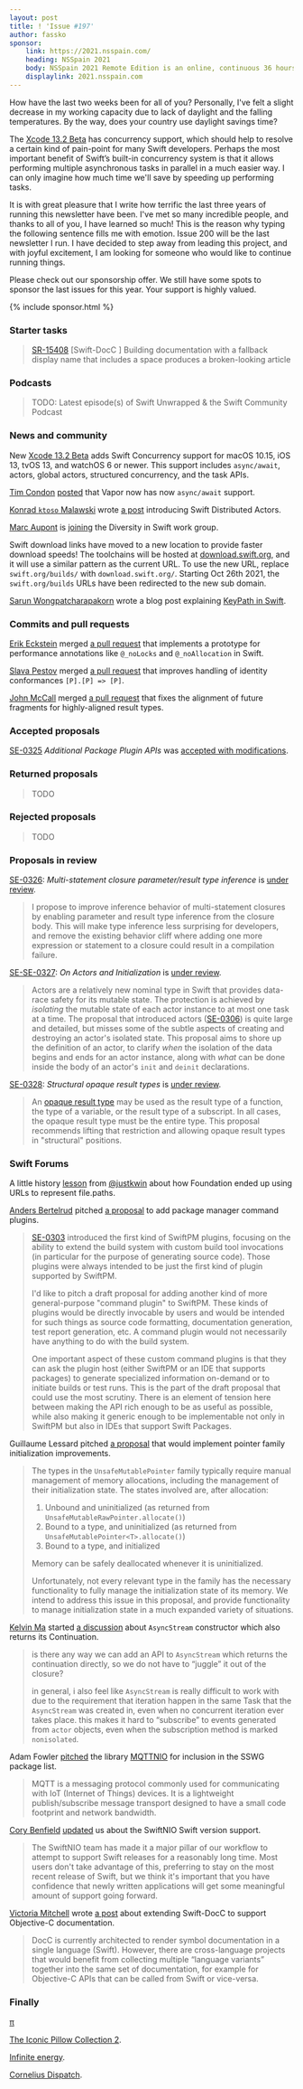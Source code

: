 ```yaml
---
layout: post
title: ! 'Issue #197'
author: fassko
sponsor:
    link: https://2021.nsspain.com/
    heading: NSSpain 2021
    body: NSSpain 2021 Remote Edition is an online, continuous 36 hours conference, carefully crafted by the community for the community.
    displaylink: 2021.nsspain.com
---
```


How have the last two weeks been for all of you? Personally, I've felt a slight decrease in my working capacity due to lack of daylight and the falling temperatures. By the way, does your country use daylight savings time?

The [Xcode 13.2 Beta](https://developer.apple.com/documentation/xcode-release-notes/xcode-13_2-release-notes#Swift) has concurrency support, which should help to resolve a certain kind of pain-point for many Swift developers. Perhaps the most important benefit of Swift’s built-in concurrency system is that it allows performing multiple asynchronous tasks in parallel in a much easier way. I can only imagine how much time we'll save by speeding up performing tasks.

It is with great pleasure that I write how terrific the last three years of running this newsletter have been. I've met so many incredible people, and thanks to all of you, I have learned so much! This is the reason why typing the following sentence fills me with emotion. Issue 200 will be the last newsletter I run. I have decided to step away from leading this project, and with joyful excitement, I am looking for someone who would like to continue running things.

Please check out our sponsorship offer. We still have some spots to sponsor the last issues for this year. Your support is highly valued.

<!--excerpt-->

{% include sponsor.html %}

### Starter tasks

> [SR-15408](https://bugs.swift.org/browse/SR-15408) [Swift-DocC
] Building documentation with a fallback display name that includes a space produces a broken-looking article

### Podcasts

> TODO: Latest episode(s) of Swift Unwrapped & the Swift Community Podcast

### News and community

New [Xcode 13.2 Beta](https://developer.apple.com/documentation/xcode-release-notes/xcode-13_2-release-notes) adds Swift Concurrency support for macOS 10.15, iOS 13, tvOS 13, and watchOS 6 or newer. This support includes `async/await`, actors, global actors, structured concurrency, and the task APIs.

[Tim Condon](https://twitter.com/0xTim) [posted](https://forums.swift.org/t/async-await-has-arrived-in-vapor/53077) that Vapor now has now `async/await` support.

[Konrad `ktoso` Malawski](https://forums.swift.org/u/ktoso) wrote [a post](https://swift.org/blog/distributed-actors/) introducing Swift Distributed Actors.

[Marc Aupont](https://twitter.com/digimarktech) is [joining](https://forums.swift.org/t/diversity-in-swift-work-group-update/53133) the Diversity in Swift work group.

Swift download links have moved to a new location to provide faster download speeds! The toolchains will be hosted at [download.swift.org](http://download.swift.org/), and it will use a similar pattern as the current URL. To use the new URL, replace `swift.org/builds/` with `download.swift.org/`. Starting Oct 26th 2021, the `swift.org/builds` URLs have been redirected to the new sub domain.

[Sarun Wongpatcharapakorn](https://twitter.com/sarunw) wrote a blog post explaining [KeyPath in Swift](https://sarunw.com/posts/what-is-keypath-in-swift/).

### Commits and pull requests

[Erik Eckstein](https://github.com/eeckstein/) merged [a pull request](https://github.com/apple/swift/pull/39902) that implements a prototype for performance annotations like `@_noLocks` and `@_noAllocation` in Swift.

[Slava Pestov](https://twitter.com/slava_pestov) merged [a pull request](https://github.com/apple/swift/pull/39918) that improves handling of identity conformances `[P].[P] => [P]`.

[John McCall](https://github.com/rjmccall) merged [a pull request](https://github.com/apple/swift/pull/39829) that fixes the alignment of future fragments for highly-aligned result types.

### Accepted proposals

[SE-0325](https://github.com/apple/swift-evolution/blob/main/proposals/0325-swiftpm-additional-plugin-apis.md) *Additional Package Plugin APIs* was [accepted with modifications](https://forums.swift.org/t/accepted-with-modifications-se-0325-additional-package-plugin-apis/53086).

### Returned proposals

> TODO

### Rejected proposals

> TODO

### Proposals in review

[SE-0326](https://github.com/apple/swift-evolution/blob/main/proposals/0326-extending-multi-statement-closure-inference.md): *Multi-statement closure parameter/result type inference* is [under review](https://forums.swift.org/t/se-0326-multi-statement-closure-parameter-result-type-inference/52964).

> I propose to improve inference behavior of multi-statement closures by enabling parameter and result type inference from the closure body. This will make type inference less surprising for developers, and remove the existing behavior cliff where adding one more expression or statement to a closure could result in a compilation failure.

[SE-SE-0327](https://github.com/apple/swift-evolution/blob/main/proposals/0327-actor-initializers.md): *On Actors and Initialization* is [under review](https://forums.swift.org/t/se-0327-on-actors-and-initialization/53053).

> Actors are a relatively new nominal type in Swift that provides data-race safety for its mutable state.
The protection is achieved by _isolating_ the mutable state of each actor instance to at most one task at a time.
The proposal that introduced actors ([SE-0306](https://github.com/apple/swift-evolution/blob/main/proposals/0306-actors.md)) is quite large and detailed, but misses some of the subtle aspects of creating and destroying an actor's isolated state.
This proposal aims to shore up the definition of an actor, to clarify _when_ the isolation of the data begins and ends for an actor instance, along with _what_ can be done inside the body of an actor's `init` and `deinit` declarations.

[SE-0328](https://github.com/apple/swift-evolution/blob/main/proposals/0328-structural-opaque-result-types.md): *Structural opaque result types* is [under review](hhttps://forums.swift.org/t/se-0328-structural-opaque-result-types/53248).

> An [opaque result type](https://github.com/apple/swift-evolution/blob/main/proposals/0244-opaque-result-types.md) may be used as the result type of a function, the type of a variable, or the result type of a subscript. In all cases, the opaque result type must be the entire type. This proposal recommends lifting that restriction and allowing opaque result types in "structural" positions.

### Swift Forums

A little history [lesson](https://forums.swift.org/t/get-folders-number-of-elements/30674/12) from [@justkwin](https://twitter.com/justkwin) about how Foundation ended up using URLs to represent file.paths.

[Anders Bertelrud](https://forums.swift.org/u/abertelrud) pitched [a proposal](https://forums.swift.org/t/pitch-package-manager-command-plugins/53172) to add package manager command plugins.

> [SE-0303](https://github.com/apple/swift-evolution/blob/main/proposals/0303-swiftpm-extensible-build-tools.md) introduced the first kind of SwiftPM plugins, focusing on the ability to extend the build system with custom build tool invocations (in particular for the purpose of generating source code). Those plugins were always intended to be just the first kind of plugin supported by SwiftPM.
>
> I'd like to pitch a draft proposal for adding another kind of more general-purpose "command plugin" to SwiftPM. These kinds of plugins would be directly invocable by users and would be intended for such things as source code formatting, documentation generation, test report generation, etc. A command plugin would not necessarily have anything to do with the build system.
>
> One important aspect of these custom command plugins is that they can ask the plugin host (either SwiftPM or an IDE that supports packages) to generate specialized information on-demand or to initiate builds or test runs. This is the part of the draft proposal that could use the most scrutiny. There is an element of tension here between making the API rich enough to be as useful as possible, while also making it generic enough to be implementable not only in SwiftPM but also in IDEs that support Swift Packages.

Guillaume Lessard pitched [a proposal](https://forums.swift.org/t/pitch-pointer-family-initialization-improvements/53168) that would implement pointer family initialization improvements.

> The types in the `UnsafeMutablePointer` family typically require manual management of memory allocations, including the management of their initialization state. The states involved are, after allocation:
>
> 1.  Unbound and uninitialized (as returned from `UnsafeMutableRawPointer.allocate()`)
> 2.  Bound to a type, and uninitialized (as returned from `UnsafeMutablePointer<T>.allocate()`)
> 3.  Bound to a type, and initialized
>
> Memory can be safely deallocated whenever it is uninitialized.
>
> Unfortunately, not every relevant type in the family has the necessary functionality to fully manage the initialization state of its memory. We intend to address this issue in this proposal, and provide functionality to manage initialization state in a much expanded variety of situations.

[Kelvin Ma](https://github.com/kelvin13) started [a discussion](https://forums.swift.org/t/asyncstream-constructor-which-also-returns-its-continuation/53251) about `AsyncStream` constructor which also returns its Continuation.

> is there any way we can add an API to `AsyncStream` which returns the continuation directly, so we do not have to “juggle” it out of the closure?
>
> in general, i also feel like `AsyncStream` is really difficult to work with due to the requirement that iteration happen in the same Task that the `AsyncStream` was created in, even when no concurrent iteration ever takes place. this makes it hard to “subscribe” to events generated from `actor` objects, even when the subscription method is marked `nonisolated`.

Adam Fowler [pitched](https://forums.swift.org/t/mqttnio/53238) the library [MQTTNIO](https://github.com/adam-fowler/mqtt-nio) for inclusion in the SSWG package list.

> MQTT is a messaging protocol commonly used for communicating with IoT (Internet of Things) devices. It is a lightweight publish/subscribe message transport designed to have a small code footprint and network bandwidth.

[Cory Benfield](https://twitter.com/Lukasaoz) [updated](https://forums.swift.org/t/swiftnio-swift-version-support/53232) us about the SwiftNIO Swift version support.

> The SwiftNIO team has made it a major pillar of our workflow to attempt to support Swift releases for a reasonably long time. Most users don't take advantage of this, preferring to stay on the most recent release of Swift, but we think it's important that you have confidence that newly written applications will get some meaningful amount of support going forward.

[Victoria Mitchell](https://twitter.com/QuietMisdreavus) wrote [a post](https://forums.swift.org/t/extending-swift-docc-to-support-objective-c-documentation/53243) about extending Swift-DocC to support Objective-C documentation.

> DocC is currently architected to render symbol documentation in a single language (Swift). However, there are cross-language projects that would benefit from collecting multiple “language variants” together into the same set of documentation, for example for Objective-C APIs that can be called from Swift or vice-versa.

### Finally

[π](https://twitter.com/jckarter/status/1451258136648511488)

[The Iconic Pillow Collection 2](https://twitter.com/throwboy/status/1453739351179816960).

[Infinite energy](https://twitter.com/niw/status/1455258442541711365?s=21).

[Cornelius Dispatch](https://twitter.com/AirspeedSwift/status/1455735695855677447).

